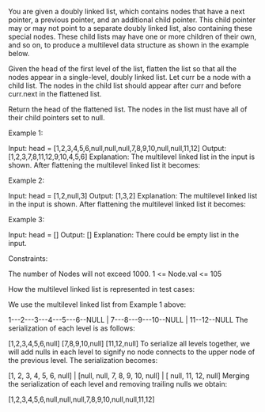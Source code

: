 You are given a doubly linked list, which contains nodes that have a next pointer, a previous pointer, and an additional child pointer. This child pointer may or may not point to a separate doubly linked list, also containing these special nodes. These child lists may have one or more children of their own, and so on, to produce a multilevel data structure as shown in the example below.

Given the head of the first level of the list, flatten the list so that all the nodes appear in a single-level, doubly linked list. Let curr be a node with a child list. The nodes in the child list should appear after curr and before curr.next in the flattened list.

Return the head of the flattened list. The nodes in the list must have all of their child pointers set to null.

 

Example 1:


Input: head = [1,2,3,4,5,6,null,null,null,7,8,9,10,null,null,11,12]
Output: [1,2,3,7,8,11,12,9,10,4,5,6]
Explanation: The multilevel linked list in the input is shown.
After flattening the multilevel linked list it becomes:

Example 2:


Input: head = [1,2,null,3]
Output: [1,3,2]
Explanation: The multilevel linked list in the input is shown.
After flattening the multilevel linked list it becomes:

Example 3:

Input: head = []
Output: []
Explanation: There could be empty list in the input.
 

Constraints:

The number of Nodes will not exceed 1000.
1 <= Node.val <= 105
 

How the multilevel linked list is represented in test cases:

We use the multilevel linked list from Example 1 above:

 1---2---3---4---5---6--NULL
         |
         7---8---9---10--NULL
             |
             11--12--NULL
The serialization of each level is as follows:

[1,2,3,4,5,6,null]
[7,8,9,10,null]
[11,12,null]
To serialize all levels together, we will add nulls in each level to signify no node connects to the upper node of the previous level. The serialization becomes:

[1,    2,    3, 4, 5, 6, null]
             |
[null, null, 7,    8, 9, 10, null]
                   |
[            null, 11, 12, null]
Merging the serialization of each level and removing trailing nulls we obtain:

[1,2,3,4,5,6,null,null,null,7,8,9,10,null,null,11,12]